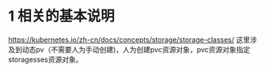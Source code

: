 # 1 相关的基本说明
https://kubernetes.io/zh-cn/docs/concepts/storage/storage-classes/
这里涉及到动态pv（不需要人为手动创建)，人为创建pvc资源对象，pvc资源对象指定storagesses资源对象。


